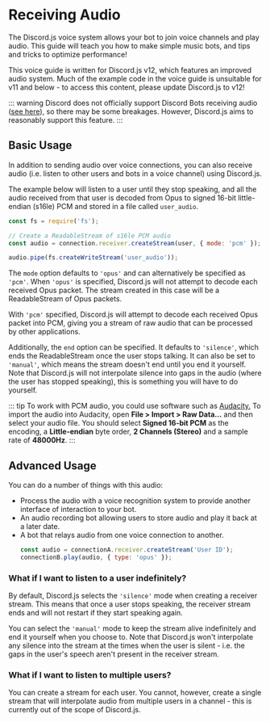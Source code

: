 # Receiving Audio

<branch version="11.x">

The Discord.js voice system allows your bot to join voice channels and play audio. This guide will teach you how to make simple music bots, and tips and tricks to optimize performance!

This voice guide is written for Discord.js v12, which features an improved audio system. Much of the example code in the voice guide is unsuitable for v11 and below - to access this content, please update Discord.js to v12! 

</branch>
<branch version="12.x">

::: warning
Discord does not officially support Discord Bots receiving audio ([see here](https://github.com/discord/discord-api-docs/issues/808)), so there may be some breakages. However, Discord.js aims to reasonably support this feature.
:::

## Basic Usage

In addition to sending audio over voice connections, you can also receive audio (i.e. listen to other users and bots in a voice channel) using Discord.js.

The example below will listen to a user until they stop speaking, and all the audio received from that user is decoded from Opus to signed 16-bit little-endian (s16le) PCM and stored in a file called `user_audio`.

```js
const fs = require('fs');

// Create a ReadableStream of s16le PCM audio
const audio = connection.receiver.createStream(user, { mode: 'pcm' });

audio.pipe(fs.createWriteStream('user_audio'));
```

The `mode` option defaults to `'opus'` and can alternatively be specified as `'pcm'`. When `'opus'` is specified, Discord.js will not attempt to decode each received Opus packet. The stream created in this case will be a ReadableStream of Opus packets.

With `'pcm'` specified, Discord.js will attempt to decode each received Opus packet into PCM, giving you a stream of raw audio that can be processed by other applications.

Additionally, the `end` option can be specified. It defaults to `'silence'`, which ends the ReadableStream once the user stops talking. It can also be set to `'manual'`, which means the stream doesn't end until you end it yourself. Note that Discord.js will not interpolate silence into gaps in the audio (where the user has stopped speaking), this is something you will have to do yourself.

::: tip
To work with PCM audio, you could use software such as [Audacity.](https://www.audacityteam.org/) To import the audio into Audacity, open **File > Import > Raw Data...** and then select your audio file. You should select **Signed 16-bit PCM** as the encoding, a **Little-endian** byte order, **2 Channels (Stereo)** and a sample rate of **48000Hz**. 
:::

## Advanced Usage

You can do a number of things with this audio:

- Process the audio with a voice recognition system to provide another interface of interaction to your bot.
- An audio recording bot allowing users to store audio and play it back at a later date.
- A bot that relays audio from one voice connection to another.
	```js
	const audio = connectionA.receiver.createStream('User ID');
	connectionB.play(audio, { type: 'opus' });
	```

### What if I want to listen to a user indefinitely?

By default, Discord.js selects the `'silence'` mode when creating a receiver stream. This means that once a user stops speaking, the receiver stream ends and will not restart if they start speaking again.

You can select the `'manual'` mode to keep the stream alive indefinitely and end it yourself when you choose to. Note that Discord.js won't interpolate any silence into the stream at the times when the user is silent - i.e. the gaps in the user's speech aren't present in the receiver stream.

### What if I want to listen to multiple users?

You can create a stream for each user. You cannot, however, create a single stream that will interpolate audio from multiple users in a channel - this is currently out of the scope of Discord.js.

</branch>